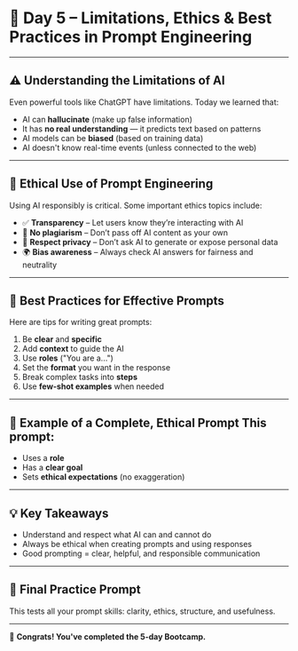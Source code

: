 # 📘 Day 5 – Limitations, Ethics & Best Practices in Prompt Engineering

---

## ⚠️ Understanding the Limitations of AI

Even powerful tools like ChatGPT have limitations. Today we learned that:

- AI can **hallucinate** (make up false information)
- It has **no real understanding** — it predicts text based on patterns
- AI models can be **biased** (based on training data)
- AI doesn't know real-time events (unless connected to the web)

---

## 🔐 Ethical Use of Prompt Engineering

Using AI responsibly is critical. Some important ethics topics include:

- ✅ **Transparency** – Let users know they’re interacting with AI
- 🙅 **No plagiarism** – Don’t pass off AI content as your own
- 💬 **Respect privacy** – Don’t ask AI to generate or expose personal data
- 🌍 **Bias awareness** – Always check AI answers for fairness and neutrality

---

## 🌟 Best Practices for Effective Prompts

Here are tips for writing great prompts:

1. Be **clear** and **specific**
2. Add **context** to guide the AI
3. Use **roles** ("You are a...")
4. Set the **format** you want in the response
5. Break complex tasks into **steps**
6. Use **few-shot examples** when needed

---

## 💬 Example of a Complete, Ethical Prompt This prompt:
- Uses a **role**
- Has a **clear goal**
- Sets **ethical expectations** (no exaggeration)

---

## 💡 Key Takeaways

- Understand and respect what AI can and cannot do
- Always be ethical when creating prompts and using responses
- Good prompting = clear, helpful, and responsible communication

---

## 🧪 Final Practice Prompt
This tests all your prompt skills: clarity, ethics, structure, and usefulness.

---

🎉 **Congrats! You've completed the 5-day Bootcamp.**
